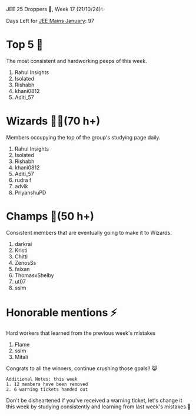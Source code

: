 JEE 25 Droppers 🚀, Week 17 (21/10/24)✨

Days Left for [JEE Mains January](https://2mos.github.io/): 97

# Top 5 👑
The most consistent and hardworking peeps of this week. 
1. Rahul Insights 
2. Isolated
3. Rishabh 
4. khani0812
5. Aditi_57

# Wizards 🧙‍♂️(70 h+)
Members occupying the top of the group's studying page daily. 
1. Rahul Insights 
2. Isolated
3. Rishabh 
4. khani0812
5. Aditi_57
6. rudra f
7. advik
8. PriyanshuPD
 
# Champs 🐐(50 h+)
Consistent members that are eventually going to make it to Wizards. 
1. darkrai
2. Kristi
3. Chitti
4. ZenosSs
5. faixan
6. ThomasxShelby
7. ut07
8. sslm


# Honorable mentions ⚡
Hard workers that learned from the previous week's mistakes 
1. Flame
2. sslm
3. Mitali


Congrats to all the winners, continue crushing those goals!! 😸

```
Additional Notes: this week
1. 12 members have been removed
2. 6 warning tickets handed out
```

Don't be disheartened if you've received a warning ticket, let's change it this week by studying consistently and learning from last week's mistakes 💪

